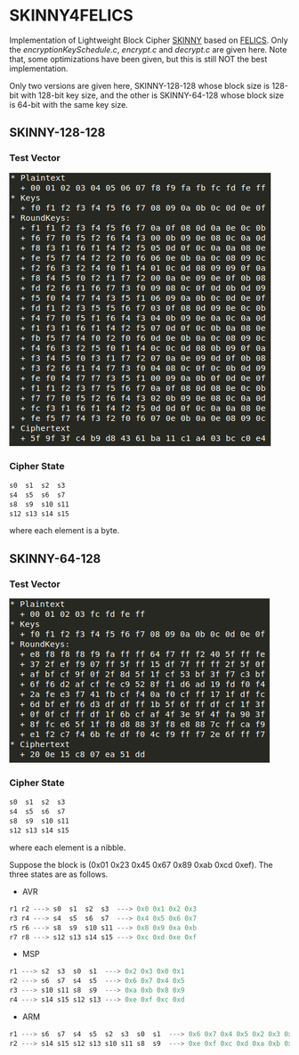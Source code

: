 # SKINNY4FELICS
Implementation of Lightweight Block Cipher [SKINNY] based on [FELICS]. Only the *encryptionKeySchedule.c*, *encrypt.c* and *decrypt.c* are given here. Note that, some optimizations have been given, but this is still NOT the best implementation.

Only two versions are given here, SKINNY-128-128 whose block size is 128-bit with 128-bit key size, and the other is SKINNY-64-128 whose block size is 64-bit with the same key size.

## SKINNY-128-128
### Test Vector
![Test Vector for SKINNY-128-128](./pic/skinny-128-128.png?raw=true)

### Cipher State
```C
s0  s1  s2  s3
s4  s5  s6  s7
s8  s9  s10 s11
s12 s13 s14 s15
```
where each element is a byte.

## SKINNY-64-128
### Test Vector
![Test Vector for SKINNY-64-128](./pic/skinny-64-128.png?raw=true)

### Cipher State
```C
s0  s1  s2  s3
s4  s5  s6  s7
s8  s9  s10 s11
s12 s13 s14 s15
```
where each element is a nibble.

Suppose the block is (0x01 0x23 0x45 0x67 0x89 0xab 0xcd 0xef). The three states are as follows.

* AVR
```C
r1 r2 ---> s0  s1  s2  s3  ---> 0x0 0x1 0x2 0x3
r3 r4 ---> s4  s5  s6  s7  ---> 0x4 0x5 0x6 0x7
r5 r6 ---> s8  s9  s10 s11 ---> 0x8 0x9 0xa 0xb
r7 r8 ---> s12 s13 s14 s15 ---> 0xc 0xd 0xe 0xf
```
* MSP
```C
r1 ---> s2  s3  s0  s1  ---> 0x2 0x3 0x0 0x1
r2 ---> s6  s7  s4  s5  ---> 0x6 0x7 0x4 0x5
r3 ---> s10 s11 s8  s9  ---> 0xa 0xb 0x8 0x9
r4 ---> s14 s15 s12 s13 ---> 0xe 0xf 0xc 0xd
```
* ARM
```C
r1 ---> s6  s7  s4  s5  s2  s3  s0  s1  ---> 0x6 0x7 0x4 0x5 0x2 0x3 0x0 0x1
r2 ---> s14 s15 s12 s13 s10 s11 s8  s9  ---> 0xe 0xf 0xc 0xd 0xa 0xb 0x8 0x9
```


[SKINNY]:(https://sites.google.com/site/skinnycipher/)
[FELICS]:(https://www.cryptolux.org/index.php/FELICS)